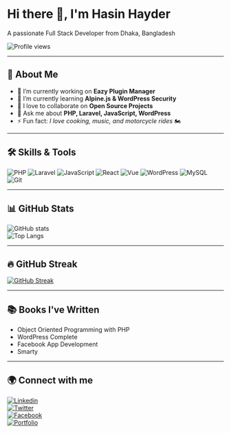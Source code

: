 # Hi there 👋, I'm Hasin Hayder  
A passionate Full Stack Developer from Dhaka, Bangladesh  

![Profile views](https://komarev.com/ghpvc/?username=hasinhayder&label=Profile%20views&color=0e75b6&style=flat)  

---

## 🚀 About Me
- 🔭 I’m currently working on **Eazy Plugin Manager**  
- 🌱 I’m currently learning **Alpine.js & WordPress Security**  
- 👯 I love to collaborate on **Open Source Projects**  
- 💬 Ask me about **PHP, Laravel, JavaScript, WordPress**  
- ⚡ Fun fact: *I love cooking, music, and motorcycle rides* 🏍️  

---

## 🛠️ Skills & Tools
![PHP](https://img.shields.io/badge/PHP-777BB4?style=for-the-badge&logo=php&logoColor=white)
![Laravel](https://img.shields.io/badge/Laravel-FF2D20?style=for-the-badge&logo=laravel&logoColor=white)
![JavaScript](https://img.shields.io/badge/JavaScript-323330?style=for-the-badge&logo=javascript&logoColor=F7DF1E)
![React](https://img.shields.io/badge/React-20232A?style=for-the-badge&logo=react&logoColor=61DAFB)
![Vue](https://img.shields.io/badge/Vue.js-35495E?style=for-the-badge&logo=vue.js&logoColor=4FC08D)
![WordPress](https://img.shields.io/badge/WordPress-21759B?style=for-the-badge&logo=wordpress&logoColor=white)
![MySQL](https://img.shields.io/badge/MySQL-005C84?style=for-the-badge&logo=mysql&logoColor=white)
![Git](https://img.shields.io/badge/Git-F05032?style=for-the-badge&logo=git&logoColor=white)

---

## 📊 GitHub Stats
![GitHub stats](https://github-readme-stats.vercel.app/api?username=hasinhayder&show_icons=true&theme=radical)  
![Top Langs](https://github-readme-stats.vercel.app/api/top-langs/?username=hasinhayder&layout=compact&theme=radical)  

---

## 🔥 GitHub Streak
[![GitHub Streak](https://streak-stats.demolab.com/?user=hasinhayder&theme=radical&hide_border=true)](https://git.io/streak-stats)  

---

## 📚 Books I've Written
- Object Oriented Programming with PHP  
- WordPress Complete  
- Facebook App Development  
- Smarty  

---

## 🌍 Connect with me
[![Linkedin](https://img.shields.io/badge/LinkedIn-blue?style=for-the-badge&logo=linkedin)](https://linkedin.com/in/hasinhayder)  
[![Twitter](https://img.shields.io/badge/Twitter-%231DA1F2.svg?style=for-the-badge&logo=Twitter&logoColor=white)](https://twitter.com/hasinhayder)  
[![Facebook](https://img.shields.io/badge/Facebook-1877F2?style=for-the-badge&logo=facebook&logoColor=white)](https://facebook.com/hasinhayder)  
[![Portfolio](https://img.shields.io/badge/Portfolio-000000?style=for-the-badge&logo=About.me&logoColor=white)](https://hasin.me)
